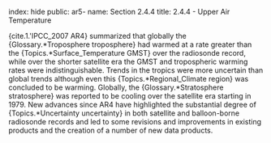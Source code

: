 index: hide
public: ar5-
name: Section 2.4.4
title: 2.4.4 - Upper Air Temperature

{cite.1.'IPCC_2007 AR4} summarized that globally the {Glossary.*Troposphere troposphere} had warmed at a rate greater than the {Topics.*Surface_Temperature GMST} over the radiosonde record, while over the shorter satellite era the GMST and tropospheric warming rates were indistinguishable. Trends in the tropics were more uncertain than global trends although even this {Topics.*Regional_Climate region} was concluded to be warming. Globally, the {Glossary.*Stratosphere stratosphere} was reported to be cooling over the satellite era starting in 1979. New advances since AR4 have highlighted the substantial degree of {Topics.*Uncertainty uncertainty} in both satellite and balloon-borne radiosonde records and led to some revisions and improvements in existing products and the creation of a number of new data products.

